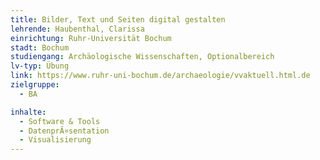 ```yaml
---
title: Bilder, Text und Seiten digital gestalten
lehrende: Haubenthal, Clarissa
einrichtung: Ruhr-Universität Bochum
stadt: Bochum
studiengang: Archäologische Wissenschaften, Optionalbereich
lv-typ: Übung
link: https://www.ruhr-uni-bochum.de/archaeologie/vvaktuell.html.de
zielgruppe:
  - BA

inhalte:
  - Software & Tools
  - DatenprÃ¤sentation
  - Visualisierung
---
```



